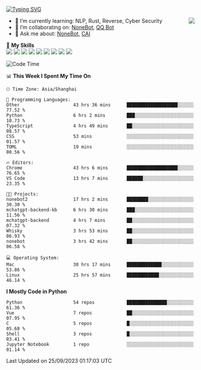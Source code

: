 [![Typing SVG](https://readme-typing-svg.herokuapp.com?size=25&duration=2500&color=8C43EA&vCenter=true&width=200&height=40&lines=Hi+there+%F0%9F%91%8B%F0%9F%8F%BB;I'm+yanyongyu)](https://git.io/typing-svg)

<a href="#">
  <img align="right" src="https://github-readme-stats.vercel.app/api?username=yanyongyu&count_private=true&show_icons=true&bg_color=15,f2f7fd,E0EAFC" />
</a>

- 🌱 I’m currently learning: NLP, Rust, Reverse, Cyber Security
- 👯 I’m collaborating on: [NoneBot](https://github.com/nonebot), [QQ Bot](https://github.com/Mrs4s/go-cqhttp)
- 💬 Ask me about: [NoneBot](https://github.com/nonebot), [CAI](https://github.com/cscs181/CAI)

🌟 **My Skills**  
![](https://img.shields.io/badge/-Python-3e74a2?style=flat-square&logo=Python&logoColor=fff)
![](https://img.shields.io/badge/-Node.js-339933?style=flat-square&logo=Node.js&logoColor=fff)
![](https://img.shields.io/badge/-Vue-4fc08d?style=flat-square&logo=Vue.js&logoColor=fff)
![](https://img.shields.io/badge/-React-2d98ce?style=flat-square&logo=React&logoColor=fff)
![](https://img.shields.io/badge/-Docker-2496ED?style=flat-square&logo=Docker&logoColor=fff)
![](https://img.shields.io/badge/-Linux-000000?style=flat-square&logo=Linux&logoColor=fff)
![](https://img.shields.io/badge/-MySQL-4479A1?style=flat-square&logo=MySQL&logoColor=fff)
![](https://img.shields.io/badge/-Redis-DC382D?style=flat-square&logo=Redis&logoColor=fff)
![](https://img.shields.io/badge/-MongoDB-47A248?style=flat-square&logo=MongoDB&logoColor=fff)

<!--START_SECTION:waka-->
![Code Time](http://img.shields.io/badge/Code%20Time-4%2C968%20hrs%2011%20mins-blue)

📊 **This Week I Spent My Time On** 

```text
🕑︎ Time Zone: Asia/Shanghai

💬 Programming Languages: 
Other                    43 hrs 36 mins      ███████████████████░░░░░░   77.52 % 
Python                   6 hrs 2 mins        ███░░░░░░░░░░░░░░░░░░░░░░   10.73 % 
TypeScript               4 hrs 49 mins       ██░░░░░░░░░░░░░░░░░░░░░░░   08.57 % 
CSS                      53 mins             ░░░░░░░░░░░░░░░░░░░░░░░░░   01.57 % 
TOML                     19 mins             ░░░░░░░░░░░░░░░░░░░░░░░░░   00.56 % 

🔥 Editors: 
Chrome                   43 hrs 6 mins       ███████████████████░░░░░░   76.65 % 
VS Code                  13 hrs 7 mins       ██████░░░░░░░░░░░░░░░░░░░   23.35 % 

🐱‍💻 Projects: 
nonebot2                 17 hrs 2 mins       ████████░░░░░░░░░░░░░░░░░   30.30 % 
mchatgpt-backend-kb      6 hrs 30 mins       ███░░░░░░░░░░░░░░░░░░░░░░   11.56 % 
mchatgpt-backend         4 hrs 7 mins        ██░░░░░░░░░░░░░░░░░░░░░░░   07.32 % 
Whisky                   3 hrs 53 mins       ██░░░░░░░░░░░░░░░░░░░░░░░   06.93 % 
nonebot                  3 hrs 42 mins       ██░░░░░░░░░░░░░░░░░░░░░░░   06.58 % 

💻 Operating System: 
Mac                      30 hrs 17 mins      █████████████░░░░░░░░░░░░   53.86 % 
Linux                    25 hrs 57 mins      ████████████░░░░░░░░░░░░░   46.14 % 
```

**I Mostly Code in Python** 

```text
Python                   54 repos            ███████████████░░░░░░░░░░   61.36 % 
Vue                      7 repos             ██░░░░░░░░░░░░░░░░░░░░░░░   07.95 % 
C                        5 repos             █░░░░░░░░░░░░░░░░░░░░░░░░   05.68 % 
Shell                    3 repos             █░░░░░░░░░░░░░░░░░░░░░░░░   03.41 % 
Jupyter Notebook         1 repo              ░░░░░░░░░░░░░░░░░░░░░░░░░   01.14 % 
```




 Last Updated on 25/09/2023 01:17:03 UTC
<!--END_SECTION:waka-->
